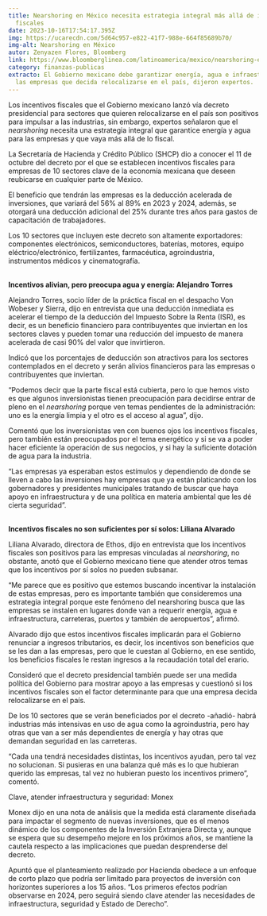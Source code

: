 ```yaml
---
title: Nearshoring en México necesita estrategia integral más allá de incentivos
  fiscales
date: 2023-10-16T17:54:17.395Z
img: https://ucarecdn.com/5d64c957-e822-41f7-988e-664f85689b70/
img-alt: Nearshoring en México
autor: Zenyazen Flores, Bloomberg
link: https://www.bloomberglinea.com/latinoamerica/mexico/nearshoring-en-mexico-necesita-estrategia-integral-mas-alla-de-incentivos-fiscales/
category: finanzas-publicas
extracto: El Gobierno mexicano debe garantizar energía, agua e infraestructura a
  las empresas que decida relocalizarse en el país, dijeron expertos.
---
```

Los incentivos fiscales que el Gobierno mexicano lanzó vía decreto presidencial para sectores que quieren relocalizarse en el país son positivos para impulsar a las industrias, sin embargo, expertos señalaron que el *nearshoring* necesita una estrategia integral que garantice energía y agua para las empresas y que vaya más allá de lo fiscal.

La Secretaría de Hacienda y Crédito Público (SHCP) dio a conocer el 11 de octubre del decreto por el que se establecen incentivos fiscales para empresas de 10 sectores clave de la economía mexicana que deseen reubicarse en cualquier parte de México. 

El beneficio que tendrán las empresas es la deducción acelerada de inversiones, que variará del 56% al 89% en 2023 y 2024, además, se otorgará una deducción adicional del 25% durante tres años para gastos de capacitación de trabajadores. 

Los 10 sectores que incluyen este decreto son altamente exportadores: componentes electrónicos, semiconductores, baterías, motores, equipo eléctrico/electrónico, fertilizantes, farmacéutica, agroindustria, instrumentos médicos y cinematografía. 

**\
Incentivos alivian, pero preocupa agua y energía: Alejandro Torres**

Alejandro Torres, socio líder de la práctica fiscal en el despacho Von Wobeser y Sierra, dijo en entrevista que una deducción inmediata es acelerar el tiempo de la deducción del Impuesto Sobre la Renta (ISR), es decir, es un beneficio financiero para contribuyentes que inviertan en los sectores claves y pueden tomar una reducción del impuesto de manera acelerada de casi 90% del valor que invirtieron. 

Indicó que los porcentajes de deducción son atractivos para los sectores contemplados en el decreto y serán alivios financieros para las empresas o contribuyentes que inviertan. 

“Podemos decir que la parte fiscal está cubierta, pero lo que hemos visto es que algunos inversionistas tienen preocupación para decidirse entrar de pleno en el *nearshoring* porque ven temas pendientes de la administración: uno es la energía limpia y el otro es el acceso al agua”, dijo. 

Comentó que los inversionistas ven con buenos ojos los incentivos fiscales, pero también están preocupados por el tema energético y si se va a poder hacer eficiente la operación de sus negocios, y si hay la suficiente dotación de agua para la industria.

“Las empresas ya esperaban estos estímulos y dependiendo de donde se lleven a cabo las inversiones hay empresas que ya están platicando con los gobernadores y presidentes municipales tratando de buscar que haya apoyo en infraestructura y de una política en materia ambiental que les dé cierta seguridad”.

**\
Incentivos fiscales no son suficientes por sí solos: Liliana Alvarado**

Liliana Alvarado, directora de Ethos, dijo en entrevista que los incentivos fiscales son positivos para las empresas vinculadas al *nearshoring*, no obstante, anotó que el Gobierno mexicano tiene que atender otros temas que los incentivos por sí solos no pueden subsanar.

“Me parece que es positivo que estemos buscando incentivar la instalación de estas empresas, pero es importante también que consideremos una estrategia integral porque este fenómeno del nearshoring busca que las empresas se instalen en lugares donde van a requerir energía, agua e infraestructura, carreteras, puertos y también de aeropuertos”, afirmó.

Alvarado dijo que estos incentivos fiscales implicarán para el Gobierno renunciar a ingresos tributarios, es decir, los incentivos son beneficios que se les dan a las empresas, pero que le cuestan al Gobierno, en ese sentido, los beneficios fiscales le restan ingresos a la recaudación total del erario. 

Consideró que el decreto presidencial también puede ser una medida política del Gobierno para mostrar apoyo a las empresas y cuestionó si los incentivos fiscales son el factor determinante para que una empresa decida relocalizarse en el país. 

De los 10 sectores que se verán beneficiados por el decreto -añadió- habrá industrias más intensivas en uso de agua como la agroindustria, pero hay otras que van a ser más dependientes de energía y hay otras que demandan seguridad en las carreteras. 

“Cada una tendrá necesidades distintas, los incentivos ayudan, pero tal vez no solucionan. Si pusieras en una balanza qué más es lo que hubieran querido las empresas, tal vez no hubieran puesto los incentivos primero”, comentó. 

Clave, atender infraestructura y seguridad: Monex

Monex dijo en una nota de análisis que la medida está claramente diseñada para impactar el segmento de nuevas inversiones, que es el menos dinámico de los componentes de la Inversión Extranjera Directa y, aunque se espera que su desempeño mejore en los próximos años, se mantiene la cautela respecto a las implicaciones que puedan desprenderse del decreto. 

Apuntó que el planteamiento realizado por Hacienda obedece a un enfoque de corto plazo que podría ser limitado para proyectos de inversión con horizontes superiores a los 15 años. “Los primeros efectos podrían observarse en 2024, pero seguirá siendo clave atender las necesidades de infraestructura, seguridad y Estado de Derecho”.